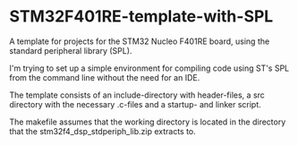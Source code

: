 # STM32F401RE-template-with-SPL
A template for projects for the STM32 Nucleo F401RE board, using the standard peripheral library (SPL).

I'm trying to set up a simple environment for compiling code using ST's SPL from the command line without the need for an IDE.

The template consists of an include-directory with header-files, a src directory with the necessary .c-files and a startup- and linker script.

The makefile assumes that the working directory is located in the directory that the stm32f4_dsp_stdperiph_lib.zip extracts to.
